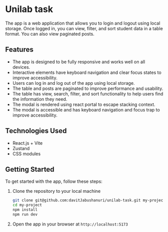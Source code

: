 # Unilab task

The app is a web application that allows you to login and logout using local storage. Once logged in, you can view, filter, and sort student data in a table format. You can also view paginated posts.

## Features

- The app is designed to be fully responsive and works well on all devices.
- Interactive elements have keyboard navigation and clear focus states to improve accessibility.
- Users can log in and log out of the app using local storage.
- The table and posts are paginated to improve performance and usability.
- The table has view, search, filter, and sort functionality to help users find the information they need.
- The modal is rendered using react portal to escape stacking context.
- The modal is accessible and has keyboard navigation and focus trap to improve accessibility.

## Technologies Used

- React.js + Vite
- Zustand
- CSS modules

## Getting Started

To get started with the app, follow these steps:

1. Clone the repository to your local machine

   ```bash
   git clone git@github.com:davitJabushanuri/unilab-task.git my-project
   cd my-project
   npm install
   npm run dev
   ```

2. Open the app in your browser at `http://localhost:5173`
